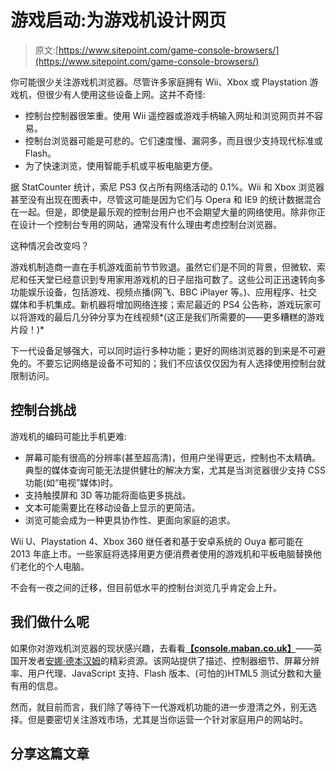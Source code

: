 # 游戏启动:为游戏机设计网页

> 原文:[https://www.sitepoint.com/game-console-browsers/](https://www.sitepoint.com/game-console-browsers/)

你可能很少关注游戏机浏览器。尽管许多家庭拥有 Wii、Xbox 或 Playstation 游戏机，但很少有人使用这些设备上网。这并不奇怪:

*   控制台控制器很笨重。使用 Wii 遥控器或游戏手柄输入网址和浏览网页并不容易。
*   控制台浏览器可能是可悲的。它们速度慢、漏洞多，而且很少支持现代标准或 Flash。
*   为了快速浏览，使用智能手机或平板电脑更方便。

据 StatCounter 统计，索尼 PS3 仅占所有网络活动的 0.1%。Wii 和 Xbox 浏览器甚至没有出现在图表中，尽管这可能是因为它们与 Opera 和 IE9 的统计数据混合在一起。但是，即使是最乐观的控制台用户也不会期望大量的网络使用。除非你正在设计一个控制台专用的网站，通常没有什么理由考虑控制台浏览器。

这种情况会改变吗？

游戏机制造商一直在手机游戏面前节节败退。虽然它们是不同的背景，但微软、索尼和任天堂已经意识到专用家用游戏机的日子屈指可数了。这些公司正迅速转向多功能娱乐设备，包括游戏、视频点播(网飞、BBC iPlayer 等。)、应用程序、社交媒体和手机集成。新机器将增加网络连接；索尼最近的 PS4 公告称，游戏玩家可以将游戏的最后几分钟分享为在线视频*(这正是我们所需要的——更多糟糕的游戏片段！)*

下一代设备足够强大，可以同时运行多种功能；更好的网络浏览器的到来是不可避免的。不要忘记网络是设备不可知的；我们不应该仅仅因为有人选择使用控制台就限制访问。

## 控制台挑战

游戏机的编码可能比手机更难:

*   屏幕可能有很高的分辨率(甚至超高清)，但用户坐得更远，控制也不太精确。典型的媒体查询可能无法提供健壮的解决方案，尤其是当浏览器很少支持 CSS 功能(如“电视”媒体)时。
*   支持触摸屏和 3D 等功能将面临更多挑战。
*   文本可能需要比在移动设备上显示的更简洁。
*   浏览可能会成为一种更具协作性、更面向家庭的追求。

Wii U、Playstation 4、Xbox 360 继任者和基于安卓系统的 Ouya 都可能在 2013 年底上市。一些家庭将选择用更方便消费者使用的游戏机和平板电脑替换他们老化的个人电脑。

不会有一夜之间的迁移，但目前低水平的控制台浏览几乎肯定会上升。

## 我们做什么呢

如果你对游戏机浏览器的现状感兴趣，去看看[**【console.maban.co.uk】**](http://console.maban.co.uk/)——英国开发者[安娜·德本汉姆](http://maban.co.uk/)的精彩资源。该网站提供了描述、控制器细节、屏幕分辨率、用户代理、JavaScript 支持、Flash 版本、(可怕的)HTML5 测试分数和大量有用的信息。

然而，就目前而言，我们除了等待下一代游戏机功能的进一步澄清之外，别无选择。但是要密切关注游戏市场，尤其是当你运营一个针对家庭用户的网站时。

## 分享这篇文章